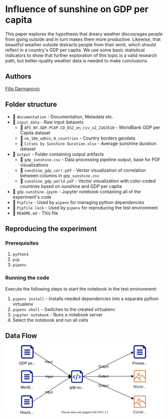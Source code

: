 # Influence of sunshine on GDP per capita

This paper explores the hypothesis that dreary weather discourages people from going outside and in turn makes them more productive. Likewise, that beautiful weather outside distracts people from their work, which should reflect in a country's GDP per capita. We use some basic statistical indicators to show that further exploration of this topic is a valid research path, but better-quality weather data is needed to make conclusions.

## Authors
[Filip Darmanovic](https://orcid.org/0000-0002-2239-1634)

## Folder structure
- 📂 `documentation` - Documentation, Metadata etc.
- 📂 `input_data` - Raw input datasets
    - 📂 `API_NY.GDP.PCAP.CD_DS2_en_csv_v2_2163510` - WorldBank GDP per Capita dataset
    - 📂 `ne_10m_admin_0_countries` - Country borders geodata
    - 📜 `Cities by Sunshine Duration.xlsx` - Average sunshine duration dataset
- 📂 `output` - Folder containing output artifacts
    - 📜 `gdp_sunshine.csv` - Data processing pipeline output, base for PDF visualizations
    - 📜 `sunshine_gdp_corr.pdf` - Vector visualization of correlation between columns in `gdp_sunshine.csv` 
    - 📜 `sunshine_gdp_world.pdf` - Vector visualization with color-coded countries based on sunshine and GDP per capita
- 📓 `gdp-sunshine.ipynb` - Jupyter notebook containing all of the experiment's code
- 📜 `Pipfile` - Used by `pipenv` for managing python dependencies
- 📜 `Pipfile.lock` - Used by `pipenv` for reproducing the test environment
- 📜 `README.md` - This file

## Reproducing the experiment
### Prerequisites
1. `python3`
2. `pip`
3. `pipenv`

### Running the code
Execute the following steps to start the notebook in the test environment:
1. `pipenv install` - Installs needed dependencies into a separate python virtualenv
2. `pipenv shell` - Switches to the created virtualenv
3. `jupyter notebook` - Runs a notebook server
4. Select the notebook and run all cells

## Data Flow
![Data flow](./documentation/diagram.svg "Input and output data in the experiment")